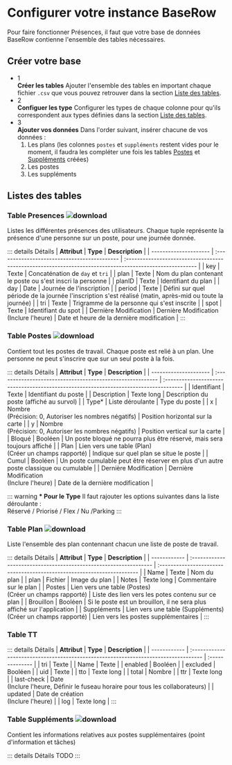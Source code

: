 <script setup>
import { withBase } from 'vitepress'
</script>

# Configurer votre instance BaseRow

Pour faire fonctionner Présences, il faut que votre base de données BaseRow contienne l'ensemble des tables nécessaires.


## Créer votre base

- <span class="title-dot"><div class="dot">1</div>**Créer les tables**</span>
  Ajouter l'ensemble des tables en important chaque fichier `.csv` que vous pouvez retrouver dans la section [Liste des tables](#listes-des-tables). 
- <span class="title-dot"><div class="dot">2</div>**Configuer les type**</span>
  Configurer les types de chaque colonne pour qu'ils correspondent aux types définies dans la section [Liste des tables](#listes-des-tables). 
- <span class="title-dot"><div class="dot">3</div>**Ajouter vos données**</span>
  Dans l'order suivant, insérer chacune de vos données :
  1) Les plans (les colonnes `postes` et `suppléments` restent vides pour le moment, il faudra les compléter une fois les tables [Postes](#table-postes) et [Suppléments](#table-suppléments) créées) <br>
  2) Les postes <br>
  3) Les suppléments <br>

## Listes des tables

### <span class="table_title"> Table <a :href="withBase('/db/Presences.csv')" class="link" >Presences <img alt="download"  src="/download_icon.png"> </a> </span>

Listes les différentes présences des utilisateurs. Chaque tuple représente la présence d'une personne sur un poste, pour une journée donnée.

::: details Détails
| **Attribut**          | **Type**                                     | **Description**                                                                                          |
| --------------------- | :------------------------------------------- | :------------------------------------------------------------------------------------------------------- |
| key                   | Texte                                        | Concaténation de `day` et `tri`                                                                          |
| plan                  | Texte                                        | Nom du plan contenant le poste ou s'est inscri la personne                                               |
| planID                | Texte                                        | Identifiant du plan                                                                                      |
| day                   | Date                                         | Journée de l'inscription                                                                                 |
| period                | Texte                                        | Défini sur quel période de la journée l'inscription s'est réalisé (matin, après-mid ou toute la journée) |
| tri                   | Texte                                        | Trigramme de la personne qui s'est inscrite                                                              |
| spot                  | Texte                                        | Identifiant du spot                                                                                      |
| Dernière Modification | Dernière Modification <br> (Inclure l'heure) | Date et heure de la dernière  modification                                                               |
:::


### <span class="table_title"> Table <a :href="withBase('/db/Postes.csv')" class="link" >Postes <img alt="download"  src="/download_icon.png"> </a> </span>

Contient tout les postes de travail. Chaque poste est relié à un plan. Une personne ne peut s'inscrire que sur un seul poste à la fois.

::: details Détails
| **Attribut**          | **Type**                                                   | **Description**                                                                       |
| --------------------- | :--------------------------------------------------------- | :------------------------------------------------------------------------------------ |
| Identifiant           | Texte                                                      | Identifiant du poste                                                                  |
| Description           | Texte long                                                 | Description du poste (affiché au survol)                                              |
| Type*                 | Liste déroulante                                           | Type du poste                                                                         |
| x                     | Nombre <br>(Précision: 0, Autoriser les nombres négatifs)  | Position horizontal sur la carte                                                      |
| y                     | Nombre <br>(Précision: 0, Autoriser les nombres négatifs)  | Position vertical sur la carte                                                        |
| Bloqué                | Booléen                                                    | Un poste bloqué ne pourra plus être réservé, mais sera toujours affiché               |
| Plan                  | Lien vers une table (Plan) <br> (Créer un champs rapporté) | Indique sur quel plan se situe le poste                                               |
| Cumul                 | Booléen                                                    | Un poste cumulable peut être réserver en plus d'un autre poste classique ou cumulable |
| Dernière Modification | Dernière Modification <br> (Inclure l'heure)               | Date de la dernière modification                                                      |

::: warning **\* Pour le Type**
Il faut rajouter les options suivantes dans la liste déroulante : <br>
 Réservé / Priorisé / Flex / Nu /Parking
:::

### <span class="table_title"> Table <a :href="withBase('/db/Plan.csv')" class="link" >Plan <img alt="download"  src="/download_icon.png"> </a> </span> 

Liste l'ensemble des plan contennant chacun une liste de poste de travail.

::: details Détails
| **Attribut** | **Type**                                                          | **Description**                                                         |
| ------------ | :---------------------------------------------------------------- | :---------------------------------------------------------------------- |
| Name         | Texte                                                             | Nom du plan                                                             |
| plan         | Fichier                                                           | Image du plan                                                           |
| Notes        | Texte long                                                        | Commentaire sur le plan                                                 |
| Postes       | Lien vers une table (Postes) <br> (Créer un champs rapporté)      | Liste des lien vers les potes contenu sur ce plan                       |
| Brouillon    | Booléen                                                           | Si le poste est un brouillon, il ne sera plus affiché sur l'application |
| Suppléments  | Lien vers une table (Suppléments) <br> (Créer un champs rapporté) | Lien vers les postes supplémentaires                                    |
:::

### Table TT

::: details Détails
| **Attribut** | **Type**                                                                            | **Description** |
| ------------ | :---------------------------------------------------------------------------------- | :-------------- |
| tri          | Texte                                                                               |
| Name         | Texte                                                                               |
| enabled      | Booléen                                                                             |
| excluded     | Booléen                                                                             |
| uid          | Texte                                                                               |
| tto          | Texte long                                                                          |
| total        | Nombre                                                                              |
| ttr          | Texte long                                                                          |
| last-check   | Date <br> (Inclure l'heure, Définir le fuseau horaire pour tous les collaborateurs) |
| updated      | Date de création <br> (Inclure l'heure)                                             |
| log          | Texte long                                                                          |
:::

### <span class="table_title">  Table <a :href="withBase('/db/Suppléments.csv')" class="link" >Suppléments <img alt="download"  src="/download_icon.png"> </a> </span>

Contient les informations relatives aux postes supplémentaires (point d'information et tâches)

::: details Détails
TODO
:::


